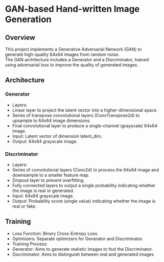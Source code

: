 # GAN-based Hand-written Image Generation
## Overview
This project implements a Generative Adversarial Network (GAN) to generate high-quality 64x64 images from random noise. 
<br> The GAN architecture includes a Generator and a Discriminator, trained using adversarial loss to improve the quality of generated images.


## Architecture
### Generator
* Layers:
 * Linear layer to project the latent vector into a higher-dimensional space.
 * Series of transpose convolutional layers (ConvTranspose2d) to upsample to 64x64 image dimensions.
 * Final convolutional layer to produce a single-channel (grayscale) 64x64 image.
* Input:
 Latent vector of dimension latent_dim.
* Output:
 64x64 grayscale image.
### Discriminator
* Layers:
 * Series of convolutional layers (Conv2d) to process the 64x64 image and downsample to a smaller feature map.
 * Dropout layer to prevent overfitting.
 * Fully connected layers to output a single probability indicating whether the image is real or generated.
* Input:
 64x64 grayscale image.
* Output:
Probability score (single value) indicating whether the image is real or fake.

## Training
* Loss Function: Binary Cross-Entropy Loss.
* Optimizers: Separate optimizers for Generator and Discriminator.
* Training Process:
* Generator: Aims to generate realistic images to fool the Discriminator.
* Discriminator: Aims to distinguish between real and generated images
